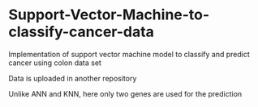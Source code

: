 # Support-Vector-Machine-to-classify-cancer-data

Implementation of support vector machine model to classify and predict cancer using colon data set

Data is uploaded in another repository

Unlike ANN and KNN, here only two genes are used for the prediction
